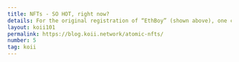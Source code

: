 ```yaml
---
title: NFTs - SO HOT, right now?
details: For the original registration of “EthBoy” (shown above), one can visit the async.art gallery. 
layout: koii101
permalink: https://blog.koii.network/atomic-nfts/
number: 5
tag: koii
---
```

